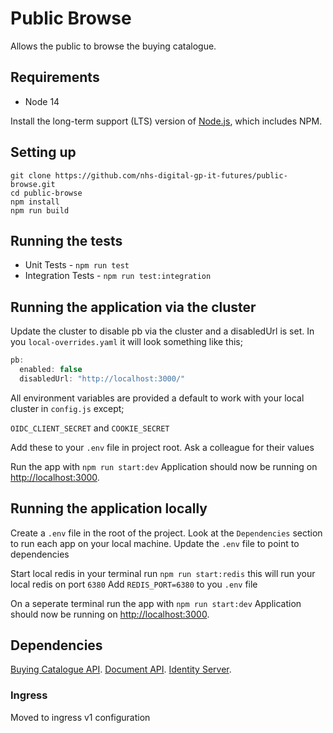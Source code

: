 # Public Browse

Allows the public to browse the buying catalogue.

## Requirements

- Node 14

Install the long-term support (LTS) version of [Node.js](https://nodejs.org/en/), which includes NPM.

## Setting up

```shell
git clone https://github.com/nhs-digital-gp-it-futures/public-browse.git
cd public-browse
npm install
npm run build
```

## Running the tests

- Unit Tests - `npm run test`
- Integration Tests - `npm run test:integration`

## Running the application via the cluster

Update the cluster to disable pb via the cluster and a disabledUrl is set. In you `local-overrides.yaml` it will look something like this;

```javascript
pb: 
  enabled: false 
  disabledUrl: "http://localhost:3000/"
```

All environment variables are provided a default to work with your local cluster in `config.js` except;

`OIDC_CLIENT_SECRET` and `COOKIE_SECRET`

Add these to your `.env` file in project root. Ask a colleague for their values

Run the app with `npm run start:dev`
Application should now be running on <http://localhost:3000>.

## Running the application locally

Create a `.env` file in the root of the project.
Look at the `Dependencies` section to run each app on your local machine.
Update the `.env` file to point to dependencies

Start local redis in your terminal run `npm run start:redis` this will run your local redis on port `6380`
Add `REDIS_PORT=6380` to you `.env` file

On a seperate terminal run the app with `npm run start:dev`
Application should now be running on <http://localhost:3000>.

## Dependencies

[Buying Catalogue API](https://github.com/nhs-digital-gp-it-futures/BuyingCatalogueService).
[Document API](https://github.com/nhs-digital-gp-it-futures/BuyingCatalogueDocumentService).
[Identity Server](https://github.com/nhs-digital-gp-it-futures/BuyingCatalogueIdentity).

### Ingress

Moved to ingress v1 configuration
